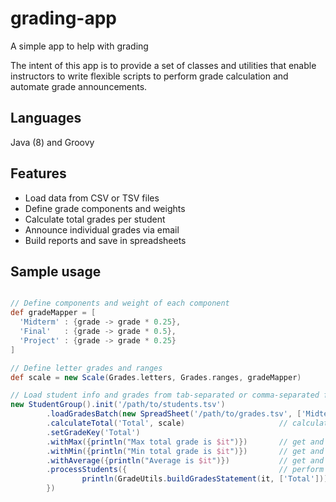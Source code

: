 # grading-app
A simple app to help with grading

The intent of this app is to provide a set of classes and utilities that enable instructors to write flexible scripts to perform grade calculation and automate grade announcements.

## Languages
Java (8) and Groovy

## Features
* Load data from CSV or TSV files
* Define grade components and weights
* Calculate total grades per student
* Announce individual grades via email
* Build reports and save in spreadsheets

## Sample usage
```groovy

// Define components and weight of each component
def gradeMapper = [
  'Midterm' : {grade -> grade * 0.25},
  'Final'   : {grade -> grade * 0.5},
  'Project' : {grade -> grade * 0.25}
]

// Define letter grades and ranges
def scale = new Scale(Grades.letters, Grades.ranges, gradeMapper)

// Load student info and grades from tab-separated or comma-separated files and perform calculations
new StudentGroup().init('/path/to/students.tsv')
        .loadGradesBatch(new SpreadSheet('/path/to/grades.tsv', ['Midterm', 'Final', 'Project']))
        .calculateTotal('Total', scale)                     // calculates total scores using the formula
        .setGradeKey('Total')
        .withMax({println("Max total grade is $it")})       // get and print maximum
        .withMin({println("Min total grade is $it")})       // get and print minimum
        .withAverage({println("Average is $it")})           // get and print average
        .processStudents({                                  // perform any task on each student (print, email grade etc.)
                println(GradeUtils.buildGradesStatement(it, ['Total']))
        })
```
